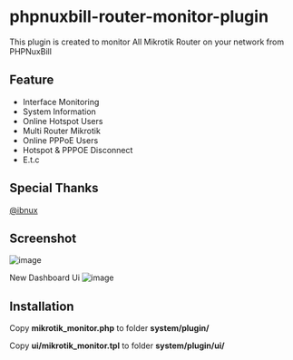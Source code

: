 # phpnuxbill-router-monitor-plugin
 This plugin is created to monitor All Mikrotik Router on your network from PHPNuxBill 

## Feature

- Interface Monitoring
- System Information
- Online Hotspot Users
- Multi Router Mikrotik
- Online PPPoE Users
- Hotspot & PPPOE Disconnect
- E.t.c

## Special Thanks

[@ibnux](https://t.me/ibnux)

## Screenshot
![image](https://github.com/Focuslinkstech/phpnuxbill-router-monitor-plugin/assets/45756999/da19fe3b-e26c-4cb5-bedf-77f1cb41f344)


New Dashboard Ui
![image](https://github.com/Focuslinkstech/phpnuxbill-router-monitor-plugin/assets/22675011/899ae872-4949-42d9-beb4-b44d0abd1915)


## Installation

Copy **mikrotik_monitor.php** to folder **system/plugin/**

Copy **ui/mikrotik_monitor.tpl** to folder **system/plugin/ui/**



